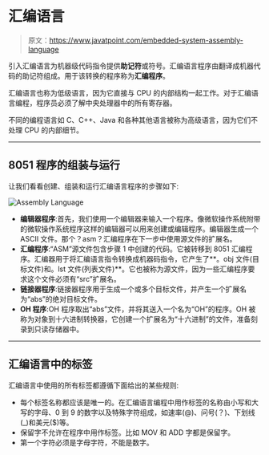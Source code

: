 # 汇编语言

> 原文：<https://www.javatpoint.com/embedded-system-assembly-language>

引入汇编语言为机器级代码指令提供**助记符**或符号。汇编语言程序由翻译成机器代码的助记符组成。用于该转换的程序称为**汇编程序**。

汇编语言也称为低级语言，因为它直接与 CPU 的内部结构一起工作。对于汇编语言编程，程序员必须了解中央处理器中的所有寄存器。

不同的编程语言如 C、C++、Java 和各种其他语言被称为高级语言，因为它们不处理 CPU 的内部细节。

* * *

## 8051 程序的组装与运行

让我们看看创建、组装和运行汇编语言程序的步骤如下:

![Assembly Language](img/eff0f7ac3ea64c68152dfcb37ee30320.png)

*   **编辑器程序**:首先，我们使用一个编辑器来输入一个程序。像微软操作系统附带的微软操作系统程序这样的编辑器可以用来创建或编辑程序。编辑器生成一个 ASCII 文件。那个？asm？汇编程序在下一步中使用源文件的扩展名。
*   **汇编程序**:“ASM”源文件包含步骤 1 中创建的代码。它被转移到 8051 汇编程序。汇编器用于将汇编语言指令转换成机器码指令，它产生了**。obj 文件(目标文件)和。lst 文件(列表文件)**。它也被称为源文件，因为一些汇编程序要求这个文件必须有“src”扩展名。
*   **链接器程序**:链接器程序用于生成一个或多个目标文件，并产生一个扩展名为“abs”的绝对目标文件。
*   **OH 程序**:OH 程序取出“abs”文件，并将其送入一个名为“OH”的程序。OH 被称为对象到十六进制转换器，它创建一个扩展名为“十六进制”的文件，准备刻录到只读存储器中。

* * *

## 汇编语言中的标签

汇编语言中使用的所有标签都遵循下面给出的某些规则:

*   每个标签名称都应该是唯一的。在汇编语言编程中用作标签的名称由小写和大写的字母、0 到 9 的数字以及特殊字符组成，如速率(@)、问号(？)、下划线(_)和美元($)等。
*   保留字不允许在程序中用作标签。比如 MOV 和 ADD 字都是保留字。
*   第一个字符必须是字母字符，不能是数字。